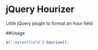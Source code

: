 jQuery Hourizer
===============

Little jQuery plugin to format an hour field


##Usage
```javascript
$('.mytextfield').hourize();
```
